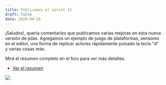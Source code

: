 ```yaml
---
title: Publicamos el sprint 15
draft: false
date: 2020-04-26
---
```



¡Saludos!, quería comentarles que publicamos varias mejoras
en esta nueva versión de pilas. Agregamos un ejemplo de juego
de plataformas, sensores en el editor, una forma de replicar
actores rápidamente pulsado la tecla "d" y varias cosas más.

Mirá el resumen completo en el foro para ver más detalles. 

- [Ver el resumen](https://foro.pilas-engine.com.ar/t/resumen-del-sprint-15)

![](/noticias/sprint-15.png)
